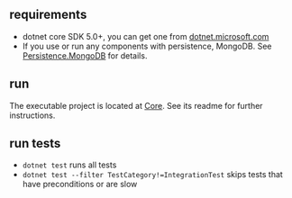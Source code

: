 ﻿
## requirements
- dotnet core SDK 5.0+, you can get one from [dotnet.microsoft.com](https://dotnet.microsoft.com/download)
- If you use or run any components with persistence, MongoDB.
  See [Persistence.MongoDB](Persistence.MongoDB) for details.

## run
The executable project is located at [Core](Core). See its readme for further instructions.

## run tests
- `dotnet test` runs all tests
- `dotnet test --filter TestCategory!=IntegrationTest` skips tests that have preconditions or are slow
